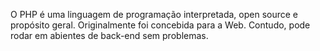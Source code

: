O PHP é uma linguagem de programação interpretada, open source e propósito geral.
Originalmente foi concebida para a Web. Contudo, pode rodar em abientes de back-end sem problemas.
